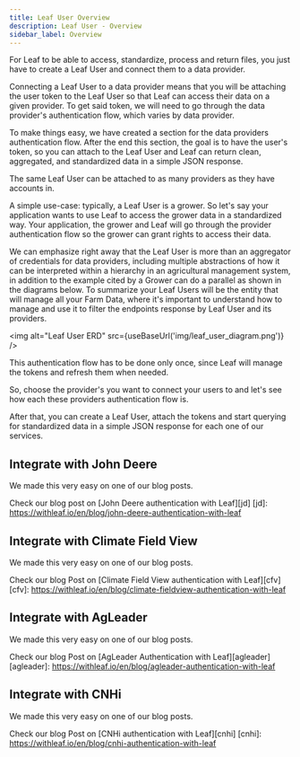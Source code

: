 ```yaml
---
title: Leaf User Overview
description: Leaf User - Overview
sidebar_label: Overview
---
```


For Leaf to be able to access, standardize, process and return files, you just
have to create a Leaf User and connect them to a data provider.

Connecting a Leaf User to a data provider means that you will be attaching the user
token to the Leaf User so that Leaf can access their data on a given provider.
To get said token, we will need to go through the data provider's authentication
flow, which varies by data provider.

To make things easy, we have created a section for the data providers
authentication flow. After the end this section, the goal
is to have the user's token, so you can attach to the Leaf User and Leaf can
return clean, aggregated, and standardized data in a simple JSON response.

The same Leaf User can be attached to as many providers as they have accounts in.

A simple use-case: typically, a Leaf User is a grower. So let's say your
application wants to use Leaf to access the grower data in a standardized way.
Your application, the grower and Leaf will go through the provider authentication
flow so the grower can grant rights to access their data.

We can emphasize right away that the Leaf User is more than an aggregator of credentials
for data providers, including multiple abstractions of how it can be interpreted within a 
hierarchy in an agricultural management system, in addition to the example cited by a Grower 
can do a parallel as shown in the diagrams below. To summarize your Leaf Users will be the entity that will manage 
all your Farm Data, where it's important to understand how to manage and use it to filter the endpoints response
by Leaf User and its providers.

<img alt="Leaf User ERD" src={useBaseUrl('img/leaf_user_diagram.png')} />

This authentication flow has to be done only once, since Leaf will manage the
tokens and refresh them when needed.

<!-- Another use-case would be an agronomist that has access to more than one grower's -->

So, choose the provider's you want to connect your users to and let's see how
each these providers authentication flow is.

After that, you can create a Leaf User, attach the tokens and start querying for
standardized data in a simple JSON response for each one of our services.


## Integrate with John Deere

We made this very easy on one of our blog posts.

Check our blog post on [John Deere authentication with Leaf][jd]
[jd]: https://withleaf.io/en/blog/john-deere-authentication-with-leaf


## Integrate with Climate Field View

We made this very easy on one of our blog posts.

Check our blog Post on [Climate Field View authentication with Leaf][cfv]
[cfv]: https://withleaf.io/en/blog/climate-fieldview-authentication-with-leaf

## Integrate with AgLeader 

We made this very easy on one of our blog posts.

Check our blog Post on [AgLeader Authentication with Leaf][agleader]
[agleader]: https://withleaf.io/en/blog/agleader-authentication-with-leaf

## Integrate with CNHi

We made this very easy on one of our blog posts.

Check our blog Post on [CNHi authentication with Leaf][cnhi]
[cnhi]: https://withleaf.io/en/blog/cnhi-authentication-with-leaf
